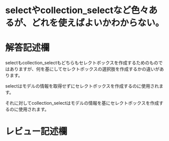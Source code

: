 # selectやcollection_selectなど色々あるが、どれを使えばよいかわからない。
# 解答記述欄
selectもcollection_selectもどちらもセレクトボックスを作成するためのものではありますが、何を基にしてセレクトボックスの選択肢を作成するかの違いがあります。

selectはモデルの情報を取得せずにセレクトボックスを作成するのに使用されます。

それに対してcollection_selectはモデルの情報を基にセレクトボックスを作成するのに使用されます。





# レビュー記述欄
